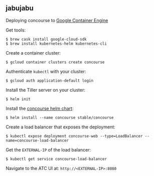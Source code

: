 ## jabujabu
Deploying concourse to [Google Container Engine](https://cloud.google.com/container-engine/)

Get tools:
```
$ brew cask install google-cloud-sdk
$ brew install kubernetes-helm kubernetes-cli
```

Create a container cluster:
```
$ gcloud container clusters create concourse
```

Authenticate `kubectl` with your cluster:
```
$ gcloud auth application-default login
```

Install the Tiller server on your cluster:
```
$ helm init
```

Install the [concourse helm chart](https://github.com/kubernetes/charts/tree/master/stable/concourse):
```
$ helm install --name concourse stable/concourse
```

Create a load balancer that exposes the deployment:
```
$ kubectl expose deployment concourse-web --type=LoadBalancer --name=concourse-load-balancer
```

Get the `EXTERNAL-IP` of the load balancer:
```
$ kubectl get service concourse-load-balancer
```

Navigate to the ATC UI at: `http://<EXTERNAL-IP>:8080`